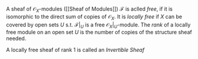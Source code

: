 A sheaf of $\mathcal{O}_X$-modules ([[Sheaf of Modules]]) $\mathcal{F}$ is aclled *free*, if it is isomorphic to the direct sum of copies of $\mathcal{O}_X$.
It is *locally free* if $X$ can be covered by open sets $U$ s.t. $\mathcal{F}|_U$ is a free $\mathcal{O}_X|_U$-module.
The *rank* of a locally free module on an open set $U$ is the number of copies of the structure sheaf needed. 

A locally free sheaf of rank 1 is called an *Invertible Sheaf* 